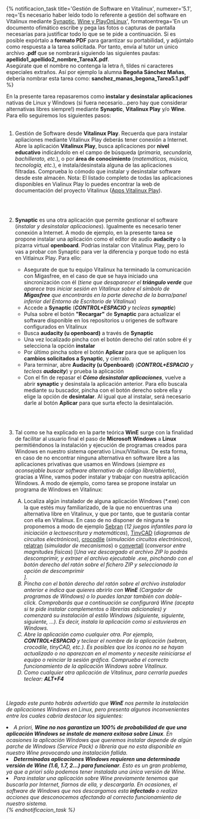{% notificacion_task title='Gestión de Software en Vitalinux',
numexer='5.1',
req='Es necesario haber leído todo lo referente a gestión del software en Vitalinux mediante <a href="./Parte_5-Gestor_de_software_synaptic.html">Synaptic</a>, <a href="./Parte_5-Aplicaciones_windows_sobre_vitalinux.html">Wine y PlayOnLinux</a>',
formatoentrega='En un documento ofimático escribe y pega las fotos o capturas de pantalla necesarias para justificar todo lo que se te pide a continuación. Si es posible expórtalo a <b>formato PDF</b> para garantizar su portabilidad, y adjúntalo como respuesta a la tarea solicitada. Por tanto, envía al tutor un único archivo <b>.pdf</b> que se nombrará siguiendo las siguientes pautas: <b>apellido1_apellido2_nombre_TareaX.pdf</b>.
<br>
Asegúrate que el nombre no contenga la letra ñ, tildes ni caracteres especiales extraños. Así por ejemplo la alumna <b>Begoña Sánchez Mañas</b>, debería nombrar esta tarea como: <b>sanchez_manas_begona_Tarea5.1.pdf</b>' %}

En la presente tarea repasaremos como <b>instalar y desinstalar aplicaciones</b> nativas de Linux y Windows (si fuera necesario...pero hay que considerar alternativas libres siempre!) mediante <b>Synaptic</b>, <b>Vitalinux Play</b> y/o <b>Wine</b>.  Para ello seguiremos los siguientes pasos:
<br><br>
<ol>

<li>
Gestión de Software desde <b>Vitalinux Play</b>. Recuerda que para instalar apliaciones mediante Vitalinux Play deberás tener conexión a Internet.  Abre la aplicación <b>Vitalinux Play</b>, busca aplicaciones por <b>nivel educativo</b> indicándolo en el campo de búsqueda (<i>primaria, secundaria, bachillerato, etc.</i>), o por <b>área de conocimiento</b> (<i>matemáticas, música, tecnología, etc.</i>), e instala/desinstala alguna de las aplicaciones filtradas.  Comprueba lo cómodo que instalar y desinstalar software desde este almacén.
Nota: El listado completo de todas las aplicaciones disponibles en Vialinux Play lo puedes encontrar la web de documentación del proyecto Vitalinux (<a href="https://docs.vitalinux.educa.aragon.es/recursos/Apps.html#aplicaciones-disponibles-en-vitalinux-play">Apps Vitalinux Play</a>).
</li>

<br><br>

<li>
<b>Synaptic</b> es una otra aplicación que permite gestionar el software (<i>instalar y desinstalar aplicaciones</i>). Igualmente es necesario tener conexión a Internet.  A modo de ejemplo, en la presente tarea se propone instalar una aplicación como el editor de audio <b>audacity</b> o la pizarra virtual <b>openboard</b>. Podrías instalar con Vitalinux Play, pero lo vas a probar con Synaptic para ver la diferencia y porque todo no está en Vitlainux Play. Para ello:
</li>

<ul>
<li>
Asegurate de que tu equipo Vitalinux ha terminado la comunicación con Migasfree, en el caso de que se haya iniciado una sincronización con él (<i>tiene que desaparecer el <b>triángulo verde</b> que aparece tras iniciar sesión en Vitalinux sobre el símbolo de <b>Migasfree</b> que encontrarás en la parte derecha de la barra/panel inferior del Entorno de Escritorio de Vitalinux</i>)
</li>
<li>
Accede a <b>Synaptic</b> (<i><b>CONTROL+ESPACIO</b> y tecleas <b>synaptic</b></i>)
</li>
<li>
Pulsa sobre el botón <b>"Recargar"</b> de <b>Synaptic</b> para actualizar el software disponible en los repositorios u origenes de software configurados en Vitalinux
</li>
<li>
Busca <b>audacity (u openboard)</b> a través de <b>Synaptic</b>
</li>
<li>
Una vez localizado pincha con el botón derecho del ratón sobre él y selecciona la opción <b>instalar</b>
</li>
<li>
Por último pincha sobre el botón <b>Aplicar</b> para que se apliquen los <b>cambios solicitados a Synaptic</b>, y cierralo.
</li>
<li>
Para terminar, abre <b>Audacity (u Openboard)</b> (<i><b>CONTROL+ESPACIO</b> y tecleas <b>audacity</b></i>) y prueba la aplicación
</li>
<li>
Con el fin de repasar el <i><b>Cómo desinstalar aplicaciones</b></i>, vuelve a abrir <b>synaptic</b> y desinstala la aplicación anterior.  Para ello buscala mediante su buscador, pincha con el botón derecho sobre ella y elige la opción de <b>desintalar</b>.  Al igual que al instalar, será necesario darle al botón <b>Aplicar</b> para que surta efecto la desintalación.
</li>
<!-- <li>
Como en ocasiones <i>más vale un buen videotutorial que mil palabras</i> a continuación se sugiere ver el siguiente vídeo relacionado con este asunto (<i>es una parte del videotutorial completo: <a href="https://www.youtube.com/watch?v=8tBh8yz1FHY%7C">Gestión del Software en Vitalinux</a><i>):
<br>
<div style="text-align: center;">
<iframe width="560" height="315" src="https://www.youtube.com/embed/1nni5ikg11Q" frameborder="0" allow="autoplay; encrypted-media" allowfullscreen></iframe>
</div>
</li> -->
</ul>

<br><br>
<li>
Tal como se ha explicado en la parte teórica <b>WinE</b> surge con la finalidad de facilitar al usuario final el paso de <b>Microsoft Windows</b> a <b>Linux</b> permitiéndonos la instalación y ejecución de programas creados para Windows en nuestro sistema operativo Linux/Vitalinux. De esta forma, en caso de no encontrar ninguna alternativa en software libre a las aplicaciones privativas que usamos en Windows (<i>siempre es aconsejable buscar software alternativo de código libre/abierto</i>), gracias a Wine, vamos poder instalar y trabajar con nuestra aplicación Windows. A modo de ejemplo, como tarea se propone instalar un programa de Windows en Vitalinux:
</li>
<ol type="A">
<li>
Localiza algún instalador de alguna aplicación Windows (*.exe) con la que estés muy familiarizado, de la que no encuentras una alternativa libre en Vitalinux, y que por tanto, que te gustaría contar con ella en Vitalinux. En caso de no disponer de ninguna te proponemos a modo de ejemplo <a href="https://migasfree.educa.aragon.es/cosas-centros/windows-software/sebran/sebran.zip">Sebran</a> (<i>12 juegos infantiles para la iniciación a lectoescritura y matemáticas</i>), <a href="https://migasfree.educa.aragon.es/cosas-centros/windows-software/tinycad/TinyCAD_3.00.02.zip">TinyCAD</a> (<i>diagramas de circuitos electrónicos</i>), <a href="https://migasfree.educa.aragon.es/cosas-centros/windows-software/CROCCLIP/CROCCLIP.zip">crocodile</a> (<i>simulación circuitos electrónicos</i>), <a href="https://migasfree.educa.aragon.es/cosas-centros/windows-software/relatran/setup.zip">relatran</a> (<i>simulador de mecanismos</i>) o <a href="https://migasfree.educa.aragon.es/cosas-centros/windows-software/convertall/convertall-0.8.0-install-user.zip">convertall</a> (<i>conversor entre magnitudes físicas</i>) [<i>Una vez descargado el archivo ZIP lo podrás descomprimir, y extraer el archivo ejecutable .exe, pinchando con el botón derecho del ratón sobre el fichero ZIP y seleccionado la opción de descomprimir</li>].
</li>
<li>
Pincha con el botón derecho del ratón sobre el archivo instalador anterior e indica que quieres abrirlo con <b>WinE</b> (<i>Cargador de programas de Windows</i>) o lo puedes lanzar también con doble-click. Comprobarás que a continuación se configurará Wine (acepta si te pide instalar complementos o librerías adicionales) y comenzará su instalación al estilo Windows (<i>siguiente, siguiente, siguiente, ...</i>). Es decir, instala la aplicación como si estuvieras en Windows.
</li>
<li>
Abre la aplicación como cualquier otra. Por ejemplo, <b>CONTROL+ESPACIO</b> y teclear el nombre de la aplicación (<i>sebran, crocodile, tinyCAD, etc.</i>). Es posibles que los iconos no se hayan actualizado o no aparezcan en el momento y necesite reiniciarse el equipo o reinciar la sesión gráfica. Comprueba el correcto funcionamiento de la aplicación Windows sobre Vitalinux.
</li>
<li>
Como cualquier otra aplicación de Vitalinux, para cerrarla puedes teclear: <b>ALT+F4</b>
</li>
</ol>
</ol>

<br><br>
Llegado este punto habrás advertido que <b>WinE</b> nos permite la instalación de aplicaciones Windows en Linux, pero presenta algunos inconvenientes entre los cuales cabría destacar los siguientes:
<li>
A priori, <b>Wine no nos garantiza un 100% de probabilidad de que una aplicación Windows se instale de manera exitosa sobre Linux</b>. En ocasiones la aplicación Windows que queremos instalar depende de algún parche de Windows (<i>Service Pack</i>) o librería que no esta disponible en nuestro Wine provocando una instalación fallida.
</li>
<li>
<b>Determinadas aplicaciones Windows requieren una determinada versión de Wine (<i>1.6, 1.7, 2...</i>) para funcionar</b>. Esto es un gran problema, ya que a priori sólo podemos tener instalada una única versión de Wine.
</li>
<li>
Para instalar una aplicación sobre Wine previamente tenemos que buscarla por Internet, fiarnos de ella, y descargarla. En ocasiones, el software de Windows que nos descargamos esta <b>infectado</b> o realiza acciones que desconocemos afectando al correcto funcionamiento de nuestro sistema.
</li>

</ol>
{% endnotificacion_task %}

